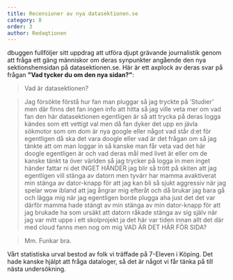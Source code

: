```yaml
---
title: Recensioner av nya datasektionen.se
category: 8
order: 3
author: Redaqtionen
---
```



dbuggen fullföljer sitt uppdrag att utföra djupt grävande journalistik genom att fråga ett gäng människor om deras synpunkter angående den nya sektionshemsidan på datasektionen.se. Här är ett axplock av deras svar på frågan __"Vad tycker du om den nya sidan?"__:

> Vad är datasektionen?

> Jag försökte förstå hur fan man pluggar så jag tryckte på ‘Studier’ men där finns det fan ingen info att hitta så jag ville veta mer om vad fan den här datasektionen egentligen är så att trycka på deras logga kändes som ett vettigt val men då fan dyker det upp en jävla sökmotor som om dom är nya google eller något vad står d:et för egentligen då ska det vara doogle eller vad är det frågan om så jag tänkte att om man loggar in så kanske man får veta vad det här doogle egentligen är och vad deras mål med livet är eller om de kanske tänkt ta över världen så jag trycker på logga in men inget händer fattar ni det INGET HÄNDER jag blir så trött på skiten att jag egentligen vill stänga av datorn men tyvärr har mamma avaktiverat min stänga av dator-knapp för att jag kan bli så sjukt aggressiv när jag spelar wow ibland att jag ångrar mig efteråt och då brukar jag bara gå och lägga mig när jag egentligen borde plugga aha just det det var därför mamma hade stängt av min stänga av min dator-knapp för att jag brukade ha som ursäkt att datorn råkade stänga av sig själv när jag var mitt uppe i ett skolprojekt ja det här var tiden innan allt det där med cloud fanns men nog om mig VAD ÄR DET HÄR FÖR SIDA?

> Mm. Funkar bra.

Vårt statistiska urval bestod av folk vi träffade på 7-Eleven i Köping. Det hade kanske hjälpt att fråga dataloger, så det är något vi får tänka på till nästa undersökning.
